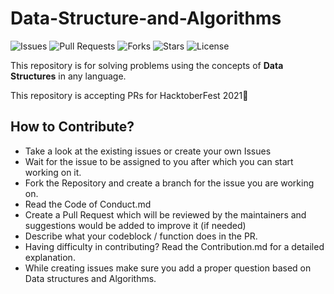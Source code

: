 # Data-Structure-and-Algorithms

![Issues](https://img.shields.io/github/issues/PCCoE-Hacktoberfest-21/Data-Structure-and-Algorithms)
![Pull Requests](https://img.shields.io/github/issues-pr/PCCoE-Hacktoberfest-21/Data-Structure-and-Algorithms)
![Forks](https://img.shields.io/github/forks/PCCoE-Hacktoberfest-21/Data-Structure-and-Algorithms)
![Stars](https://img.shields.io/github/stars/PCCoE-Hacktoberfest-21/Data-Structure-and-Algorithms)
![License](https://img.shields.io/github/license/PCCoE-Hacktoberfest-21/Data-Structure-and-Algorithms)

This repository is for solving problems using the concepts of **Data Structures** in any language.

This repository is accepting PRs for HacktoberFest 2021🤩

## How to Contribute?
- Take a look at the existing issues or create your own Issues
- Wait for the issue to be assigned to you after which you can start working on it.
- Fork the Repository and create a branch for the issue you are working on.
- Read the Code of Conduct.md
- Create a Pull Request which will be reviewed by the maintainers and suggestions would be added to improve it (if needed)
- Describe what your codeblock / function does in the PR.
- Having difficulty in contributing? Read the Contribution.md for a detailed explanation.  
- While creating issues make sure you add a proper question based on Data structures and Algorithms.

